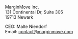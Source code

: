 MarginMove Inc.  
131 Continental Dr, Suite 305  
19713 Newark  

CEO: Malte Niendorf  
Email: [contact@marginmove.com](mailto:contact@marginmove.com)
